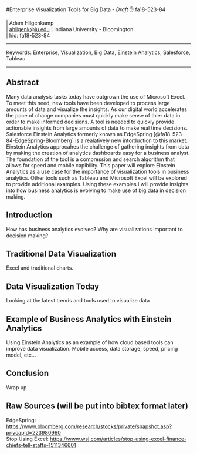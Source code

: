 #Enterprise Visualization Tools for Big Data - *Draft* :hand: fa18-523-84

| Adam Hilgenkamp  
| ahilgenk@iu.edu
| Indiana University - Bloomington  
| hid: fa18-523-84

---

Keywords: Enterprise, Visualization, Big Data, Einstein Analytics, Salesforce, Tableau

---

## Abstract

Many data analysis tasks today have outgrown the use of Microsoft Excel.  To meet this need, new tools have been developed to process large amounts of data and visualize the insights.  As our digital world accelerates the pace of change companies must quickly make sense of thier data in order to make informed decisions.  A tool is needed to quickly provide actionable insights from large amounts of data to make real time decisions.  Salesforce Einstein Analytics formerly known as EdgeSpring [@fa18-523-84-EdgeSpring-Bloomberg] is a realatively new intorduction to this market.  Einstein Analytics approcahes the challenge of gathering insights from data by making the creation of analytics dashboards easy for a business analyst.  The foundation of the tool is a compression and search algorithm that allows for speed and mobile capibility.  This paper will explore Einstein Analytics as a use case for the importance of visualization tools in business analytics.  Other tools such as Tableau and Microsoft Excel will be explored to provide additional examples.  Using these examples I will provide insights into how business analytics is evolving to make use of big data in decision making.


## Introduction

How has business analytics evolved?  Why are visualizations important to decision making?

## Traditional Data Visualization

Excel and traditional charts.

## Data Visualization Today

Looking at the latest trends and tools used to visualize data

## Example of Business Analytics with Einstein Analytics

Using Einstein Analytics as an example of how cloud based tools can improve data visualization.  Mobile access, data storage, speed, pricing model, etc...

## Conclusion

Wrap up

## Raw Sources (will be put into bibtex format later)

EdgeSpring: https://www.bloomberg.com/research/stocks/private/snapshot.asp?privcapId=223980960  
Stop Using Excel: https://www.wsj.com/articles/stop-using-excel-finance-chiefs-tell-staffs-1511346601  


